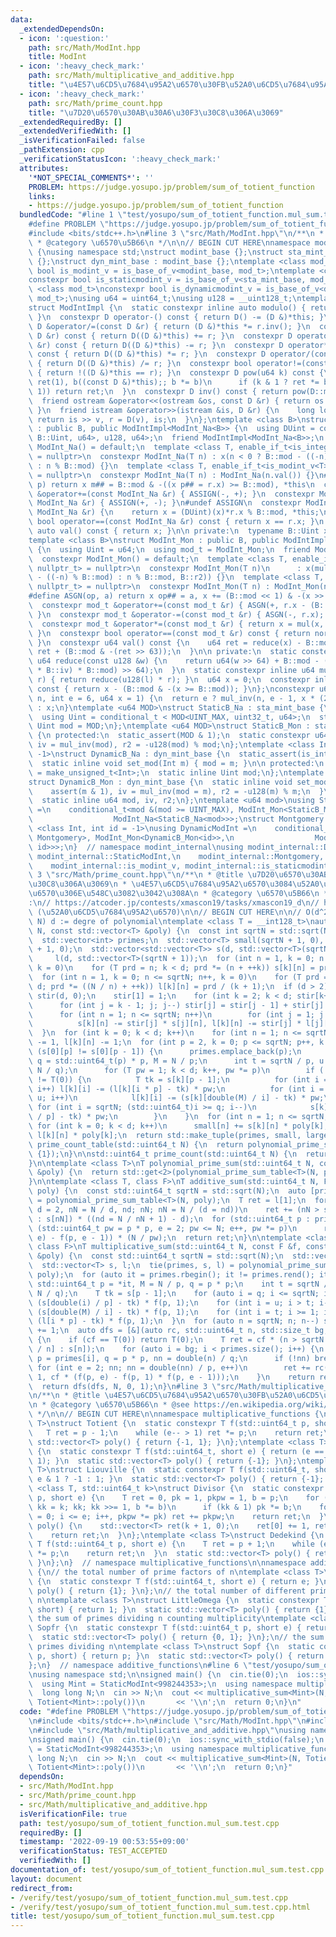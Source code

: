 ```yaml
---
data:
  _extendedDependsOn:
  - icon: ':question:'
    path: src/Math/ModInt.hpp
    title: ModInt
  - icon: ':heavy_check_mark:'
    path: src/Math/multiplicative_and_additive.hpp
    title: "\u4E57\u6CD5\u7684\u95A2\u6570\u30FB\u52A0\u6CD5\u7684\u95A2\u6570"
  - icon: ':heavy_check_mark:'
    path: src/Math/prime_count.hpp
    title: "\u7D20\u6570\u30AB\u30A6\u30F3\u30C8\u306A\u3069"
  _extendedRequiredBy: []
  _extendedVerifiedWith: []
  _isVerificationFailed: false
  _pathExtension: cpp
  _verificationStatusIcon: ':heavy_check_mark:'
  attributes:
    '*NOT_SPECIAL_COMMENTS*': ''
    PROBLEM: https://judge.yosupo.jp/problem/sum_of_totient_function
    links:
    - https://judge.yosupo.jp/problem/sum_of_totient_function
  bundledCode: "#line 1 \"test/yosupo/sum_of_totient_function.mul_sum.test.cpp\"\n\
    #define PROBLEM \"https://judge.yosupo.jp/problem/sum_of_totient_function\"\n\
    #include <bits/stdc++.h>\n#line 3 \"src/Math/ModInt.hpp\"\n/**\n * @title ModInt\n\
    \ * @category \u6570\u5B66\n */\n\n// BEGIN CUT HERE\nnamespace modint_internal\
    \ {\nusing namespace std;\nstruct modint_base {};\nstruct sta_mint_base : modint_base\
    \ {};\nstruct dyn_mint_base : modint_base {};\ntemplate <class mod_t>\nconstexpr\
    \ bool is_modint_v = is_base_of_v<modint_base, mod_t>;\ntemplate <class mod_t>\n\
    constexpr bool is_staticmodint_v = is_base_of_v<sta_mint_base, mod_t>;\ntemplate\
    \ <class mod_t>\nconstexpr bool is_dynamicmodint_v = is_base_of_v<dyn_mint_base,\
    \ mod_t>;\nusing u64 = uint64_t;\nusing u128 = __uint128_t;\ntemplate <class D>\n\
    struct ModIntImpl {\n  static constexpr inline auto modulo() { return D::mod;\
    \ }\n  constexpr D operator-() const { return D() -= (D &)*this; }\n  constexpr\
    \ D &operator/=(const D &r) { return (D &)*this *= r.inv(); }\n  constexpr D operator+(const\
    \ D &r) const { return D((D &)*this) += r; }\n  constexpr D operator-(const D\
    \ &r) const { return D((D &)*this) -= r; }\n  constexpr D operator*(const D &r)\
    \ const { return D((D &)*this) *= r; }\n  constexpr D operator/(const D &r) const\
    \ { return D((D &)*this) /= r; }\n  constexpr bool operator!=(const D &r) const\
    \ { return !((D &)*this == r); }\n  constexpr D pow(u64 k) const {\n    for (D\
    \ ret(1), b((const D &)*this);; b *= b)\n      if (k & 1 ? ret *= b : 0; !(k >>=\
    \ 1)) return ret;\n  }\n  constexpr D inv() const { return pow(D::mod - 2); }\n\
    \  friend ostream &operator<<(ostream &os, const D &r) { return os << r.val();\
    \ }\n  friend istream &operator>>(istream &is, D &r) {\n    long long v;\n   \
    \ return is >> v, r = D(v), is;\n  }\n};\ntemplate <class B>\nstruct ModInt_Na\
    \ : public B, public ModIntImpl<ModInt_Na<B>> {\n  using DUint = conditional_t<is_same_v<typename\
    \ B::Uint, u64>, u128, u64>;\n  friend ModIntImpl<ModInt_Na<B>>;\n  constexpr\
    \ ModInt_Na() = default;\n  template <class T, enable_if_t<is_integral_v<T>, nullptr_t>\
    \ = nullptr>\n  constexpr ModInt_Na(T n) : x(n < 0 ? B::mod - ((-n) % B::mod)\
    \ : n % B::mod) {}\n  template <class T, enable_if_t<is_modint_v<T>, nullptr_t>\
    \ = nullptr>\n  constexpr ModInt_Na(T n) : ModInt_Na(n.val()) {}\n#define ASSIGN(m,\
    \ p) return x m## = B::mod & -((x p## = r.x) >= B::mod), *this\n  constexpr ModInt_Na\
    \ &operator+=(const ModInt_Na &r) { ASSIGN(-, +); }\n  constexpr ModInt_Na &operator-=(const\
    \ ModInt_Na &r) { ASSIGN(+, -); }\n#undef ASSIGN\n  constexpr ModInt_Na &operator*=(const\
    \ ModInt_Na &r) {\n    return x = (DUint)(x)*r.x % B::mod, *this;\n  }\n  constexpr\
    \ bool operator==(const ModInt_Na &r) const { return x == r.x; }\n  constexpr\
    \ auto val() const { return x; }\n\n private:\n  typename B::Uint x = 0;\n};\n\
    template <class B>\nstruct ModInt_Mon : public B, public ModIntImpl<ModInt_Mon<B>>\
    \ {\n  using Uint = u64;\n  using mod_t = ModInt_Mon;\n  friend ModIntImpl<ModInt_Mon<B>>;\n\
    \  constexpr ModInt_Mon() = default;\n  template <class T, enable_if_t<is_integral_v<T>,\
    \ nullptr_t> = nullptr>\n  constexpr ModInt_Mon(T n)\n      : x(mul(n < 0 ? B::mod\
    \ - ((-n) % B::mod) : n % B::mod, B::r2)) {}\n  template <class T, enable_if_t<is_modint_v<T>,\
    \ nullptr_t> = nullptr>\n  constexpr ModInt_Mon(T n) : ModInt_Mon(n.val()) {}\n\
    #define ASGN(op, a) return x op## = a, x += (B::mod << 1) & -(x >> 63), *this\n\
    \  constexpr mod_t &operator+=(const mod_t &r) { ASGN(+, r.x - (B::mod << 1));\
    \ }\n  constexpr mod_t &operator-=(const mod_t &r) { ASGN(-, r.x); }\n#undef ASGN\n\
    \  constexpr mod_t &operator*=(const mod_t &r) { return x = mul(x, r.x), *this;\
    \ }\n  constexpr bool operator==(const mod_t &r) const { return norm() == r.norm();\
    \ }\n  constexpr u64 val() const {\n    u64 ret = reduce(x) - B::mod;\n    return\
    \ ret + (B::mod & -(ret >> 63));\n  }\n\n private:\n  static constexpr inline\
    \ u64 reduce(const u128 &w) {\n    return u64(w >> 64) + B::mod - ((u128(u64(w)\
    \ * B::iv) * B::mod) >> 64);\n  }\n  static constexpr inline u64 mul(u64 l, u64\
    \ r) { return reduce(u128(l) * r); }\n  u64 x = 0;\n  constexpr inline u64 norm()\
    \ const { return x - (B::mod & -(x >= B::mod)); }\n};\nconstexpr u64 mul_inv(u64\
    \ n, int e = 6, u64 x = 1) {\n  return e ? mul_inv(n, e - 1, x * (2 - x * n))\
    \ : x;\n}\ntemplate <u64 MOD>\nstruct StaticB_Na : sta_mint_base {\n protected:\n\
    \  using Uint = conditional_t < MOD<UINT_MAX, uint32_t, u64>;\n  static constexpr\
    \ Uint mod = MOD;\n};\ntemplate <u64 MOD>\nstruct StaticB_Mon : sta_mint_base\
    \ {\n protected:\n  static_assert(MOD & 1);\n  static constexpr u64 mod = MOD,\
    \ iv = mul_inv(mod), r2 = -u128(mod) % mod;\n};\ntemplate <class Int, int id =\
    \ -1>\nstruct DynamicB_Na : dyn_mint_base {\n  static_assert(is_integral_v<Int>);\n\
    \  static inline void set_mod(Int m) { mod = m; }\n\n protected:\n  using Uint\
    \ = make_unsigned_t<Int>;\n  static inline Uint mod;\n};\ntemplate <int id>\n\
    struct DynamicB_Mon : dyn_mint_base {\n  static inline void set_mod(u64 m) {\n\
    \    assert(m & 1), iv = mul_inv(mod = m), r2 = -u128(m) % m;\n  }\n\n protected:\n\
    \  static inline u64 mod, iv, r2;\n};\ntemplate <u64 mod>\nusing StaticModInt\
    \ =\n    conditional_t<mod &(mod >= UINT_MAX), ModInt_Mon<StaticB_Mon<mod>>,\n\
    \                  ModInt_Na<StaticB_Na<mod>>>;\nstruct Montgomery {};\ntemplate\
    \ <class Int, int id = -1>\nusing DynamicModInt =\n    conditional_t<is_same_v<Int,\
    \ Montgomery>, ModInt_Mon<DynamicB_Mon<id>>,\n                  ModInt_Na<DynamicB_Na<Int,\
    \ id>>>;\n}  // namespace modint_internal\nusing modint_internal::DynamicModInt,\
    \ modint_internal::StaticModInt,\n    modint_internal::Montgomery, modint_internal::is_dynamicmodint_v,\n\
    \    modint_internal::is_modint_v, modint_internal::is_staticmodint_v;\n#line\
    \ 3 \"src/Math/prime_count.hpp\"\n/**\n * @title \u7D20\u6570\u30AB\u30A6\u30F3\
    \u30C8\u306A\u3069\n * \u4E57\u6CD5\u7684\u95A2\u6570\u3084\u52A0\u6CD5\u7684\u95A2\
    \u6570\u306E\u548C\u3082\u3042\u308A\n * @category \u6570\u5B66\n */\n\n// verify\u7528\
    :\n// https://atcoder.jp/contests/xmascon19/tasks/xmascon19_d\n// https://atcoder.jp/contests/xmascon19/tasks/xmascon19_e\
    \ (\u52A0\u6CD5\u7684\u95A2\u6570)\n\n// BEGIN CUT HERE\n\n// O(d^2\u221AN+dN^(3/4)/log\
    \ N) d := degre of polynomial\ntemplate <class T = __int128_t>\nauto polynomial_prime_sum_table(std::uint64_t\
    \ N, const std::vector<T> &poly) {\n  const int sqrtN = std::sqrt(N), d = poly.size();\n\
    \  std::vector<int> primes;\n  std::vector<T> small(sqrtN + 1, 0), large(sqrtN\
    \ + 1, 0);\n  std::vector<std::vector<T>> s(d, std::vector<T>(sqrtN + 1)),\n \
    \     l(d, std::vector<T>(sqrtN + 1));\n  for (int n = 1, k = 0; n <= sqrtN; n++,\
    \ k = 0)\n    for (T prd = n; k < d; prd *= (n + ++k)) s[k][n] = prd / (k + 1);\n\
    \  for (int n = 1, k = 0; n <= sqrtN; n++, k = 0)\n    for (T prd = N / n; k <\
    \ d; prd *= ((N / n) + ++k)) l[k][n] = prd / (k + 1);\n  if (d > 2) {\n    std::vector<T>\
    \ stir(d, 0);\n    stir[1] = 1;\n    for (int k = 2; k < d; stir[k++] = 1) {\n\
    \      for (int j = k - 1; j; j--) stir[j] = stir[j - 1] + stir[j] * (k - 1);\n\
    \      for (int n = 1; n <= sqrtN; n++)\n        for (int j = 1; j < k; j++)\n\
    \          s[k][n] -= stir[j] * s[j][n], l[k][n] -= stir[j] * l[j][n];\n    }\n\
    \  }\n  for (int k = 0; k < d; k++)\n    for (int n = 1; n <= sqrtN; n++) s[k][n]\
    \ -= 1, l[k][n] -= 1;\n  for (int p = 2, k = 0; p <= sqrtN; p++, k = 0)\n    if\
    \ (s[0][p] != s[0][p - 1]) {\n      primes.emplace_back(p);\n      std::uint64_t\
    \ q = std::uint64_t(p) * p, M = N / p;\n      int t = sqrtN / p, u = std::min<std::uint64_t>(sqrtN,\
    \ N / q);\n      for (T pw = 1; k < d; k++, pw *= p)\n        if (!k || poly[k]\
    \ != T(0)) {\n          T tk = s[k][p - 1];\n          for (int i = 1; i <= t;\
    \ i++) l[k][i] -= (l[k][i * p] - tk) * pw;\n          for (int i = t + 1; i <=\
    \ u; i++)\n            l[k][i] -= (s[k][double(M) / i] - tk) * pw;\n         \
    \ for (int i = sqrtN; (std::uint64_t)i >= q; i--)\n            s[k][i] -= (s[k][double(i)\
    \ / p] - tk) * pw;\n        }\n    }\n  for (int n = 1; n <= sqrtN; n++)\n   \
    \ for (int k = 0; k < d; k++)\n      small[n] += s[k][n] * poly[k], large[n] +=\
    \ l[k][n] * poly[k];\n  return std::make_tuple(primes, small, large);\n}\n\nauto\
    \ prime_count_table(std::uint64_t N) {\n  return polynomial_prime_sum_table<std::uint64_t>(N,\
    \ {1});\n}\n\nstd::uint64_t prime_count(std::uint64_t N) {\n  return std::get<2>(prime_count_table(N))[1];\n\
    }\n\ntemplate <class T>\nT polynomial_prime_sum(std::uint64_t N, const std::vector<T>\
    \ &poly) {\n  return std::get<2>(polynomial_prime_sum_table<T>(N, poly))[1];\n\
    }\n\ntemplate <class T, class F>\nT additive_sum(std::uint64_t N, F f, std::vector<T>\
    \ poly) {\n  const std::uint64_t sqrtN = std::sqrt(N);\n  auto [primes, s, l]\
    \ = polynomial_prime_sum_table<T>(N, poly);\n  T ret = l[1];\n  for (std::uint64_t\
    \ d = 2, nN = N / d, nd; nN; nN = N / (d = nd))\n    ret += (nN > sqrtN ? l[d]\
    \ : s[nN]) * ((nd = N / nN + 1) - d);\n  for (std::uint64_t p : primes)\n    for\
    \ (std::uint64_t pw = p * p, e = 2; pw <= N; e++, pw *= p)\n      ret += (f(p,\
    \ e) - f(p, e - 1)) * (N / pw);\n  return ret;\n}\n\ntemplate <class T = __int128_t,\
    \ class F>\nT multiplicative_sum(std::uint64_t N, const F &f, const std::vector<T>\
    \ &poly) {\n  const std::uint64_t sqrtN = std::sqrt(N);\n  std::vector<int> primes;\n\
    \  std::vector<T> s, l;\n  tie(primes, s, l) = polynomial_prime_sum_table<T>(N,\
    \ poly);\n  for (auto it = primes.rbegin(); it != primes.rend(); it++) {\n   \
    \ std::uint64_t p = *it, M = N / p, q = p * p;\n    int t = sqrtN / p, u = std::min(sqrtN,\
    \ N / q);\n    T tk = s[p - 1];\n    for (auto i = q; i <= sqrtN; i++) s[i] +=\
    \ (s[double(i) / p] - tk) * f(p, 1);\n    for (int i = u; i > t; i--) l[i] +=\
    \ (s[double(M) / i] - tk) * f(p, 1);\n    for (int i = t; i >= 1; i--) l[i] +=\
    \ (l[i * p] - tk) * f(p, 1);\n  }\n  for (auto n = sqrtN; n; n--) s[n] += 1, l[n]\
    \ += 1;\n  auto dfs = [&](auto rc, std::uint64_t n, std::size_t bg, T cf) -> T\
    \ {\n    if (cf == T(0)) return T(0);\n    T ret = cf * (n > sqrtN ? l[double(N)\
    \ / n] : s[n]);\n    for (auto i = bg; i < primes.size(); i++) {\n      std::uint64_t\
    \ p = primes[i], q = p * p, nn = double(n) / q;\n      if (!nn) break;\n     \
    \ for (int e = 2; nn; nn = double(nn) / p, e++)\n        ret += rc(rc, nn, i +\
    \ 1, cf * (f(p, e) - f(p, 1) * f(p, e - 1)));\n    }\n    return ret;\n  };\n\
    \  return dfs(dfs, N, 0, 1);\n}\n#line 3 \"src/Math/multiplicative_and_additive.hpp\"\
    \n/**\n * @title \u4E57\u6CD5\u7684\u95A2\u6570\u30FB\u52A0\u6CD5\u7684\u95A2\u6570\
    \n * @category \u6570\u5B66\n * @see https://en.wikipedia.org/wiki/Arithmetic_function\n\
    \ */\n\n// BEGIN CUT HERE\n\nnamespace multiplicative_functions {\ntemplate <class\
    \ T>\nstruct Totient {\n  static constexpr T f(std::uint64_t p, short e) {\n \
    \   T ret = p - 1;\n    while (e-- > 1) ret *= p;\n    return ret;\n  }\n  static\
    \ std::vector<T> poly() { return {-1, 1}; }\n};\ntemplate <class T>\nstruct Moebius\
    \ {\n  static constexpr T f(std::uint64_t, short e) { return (e == 0) - (e ==\
    \ 1); }\n  static std::vector<T> poly() { return {-1}; }\n};\ntemplate <class\
    \ T>\nstruct Liouville {\n  static constexpr T f(std::uint64_t, short e) { return\
    \ e & 1 ? -1 : 1; }\n  static std::vector<T> poly() { return {-1}; }\n};\ntemplate\
    \ <class T, std::uint64_t k>\nstruct Divisor {\n  static constexpr T f(std::uint64_t\
    \ p, short e) {\n    T ret = 0, pk = 1, pkpw = 1, b = p;\n    for (std::uint64_t\
    \ kk = k; kk; kk >>= 1, b *= b)\n      if (kk & 1) pk *= b;\n    for (short i\
    \ = 0; i <= e; i++, pkpw *= pk) ret += pkpw;\n    return ret;\n  }\n  static std::vector<T>\
    \ poly() {\n    std::vector<T> ret(k + 1, 0);\n    ret[0] += 1, ret[k] += 1;\n\
    \    return ret;\n  }\n};\ntemplate <class T>\nstruct Dedekind {\n  static constexpr\
    \ T f(std::uint64_t p, short e) {\n    T ret = p + 1;\n    while (e-- > 1) ret\
    \ *= p;\n    return ret;\n  }\n  static std::vector<T> poly() { return {1, 1};\
    \ }\n};\n}  // namespace multiplicative_functions\n\nnamespace additive_functions\
    \ {\n// the total number of prime factors of n\ntemplate <class T>\nstruct BigOmega\
    \ {\n  static constexpr T f(std::uint64_t, short e) { return e; }\n  static std::vector<T>\
    \ poly() { return {1}; }\n};\n// the total number of different prime factors of\
    \ n\ntemplate <class T>\nstruct LittleOmega {\n  static constexpr T f(std::uint64_t,\
    \ short) { return 1; }\n  static std::vector<T> poly() { return {1}; }\n};\n//\
    \ the sum of primes dividing n counting multiplicity\ntemplate <class T>\nstruct\
    \ Sopfr {\n  static constexpr T f(std::uint64_t p, short e) { return p * e; }\n\
    \  static std::vector<T> poly() { return {0, 1}; }\n};\n// the sum of the distinct\
    \ primes dividing n\ntemplate <class T>\nstruct Sopf {\n  static constexpr T f(std::uint64_t\
    \ p, short) { return p; }\n  static std::vector<T> poly() { return {0, 1}; }\n\
    };\n}  // namespace additive_functions\n#line 6 \"test/yosupo/sum_of_totient_function.mul_sum.test.cpp\"\
    \nusing namespace std;\n\nsigned main() {\n  cin.tie(0);\n  ios::sync_with_stdio(false);\n\
    \  using Mint = StaticModInt<998244353>;\n  using namespace multiplicative_functions;\n\
    \  long long N;\n  cin >> N;\n  cout << multiplicative_sum<Mint>(N, Totient<Mint>::f,\
    \ Totient<Mint>::poly())\n       << '\\n';\n  return 0;\n}\n"
  code: "#define PROBLEM \"https://judge.yosupo.jp/problem/sum_of_totient_function\"\
    \n#include <bits/stdc++.h>\n#include \"src/Math/ModInt.hpp\"\n#include \"src/Math/prime_count.hpp\"\
    \n#include \"src/Math/multiplicative_and_additive.hpp\"\nusing namespace std;\n\
    \nsigned main() {\n  cin.tie(0);\n  ios::sync_with_stdio(false);\n  using Mint\
    \ = StaticModInt<998244353>;\n  using namespace multiplicative_functions;\n  long\
    \ long N;\n  cin >> N;\n  cout << multiplicative_sum<Mint>(N, Totient<Mint>::f,\
    \ Totient<Mint>::poly())\n       << '\\n';\n  return 0;\n}"
  dependsOn:
  - src/Math/ModInt.hpp
  - src/Math/prime_count.hpp
  - src/Math/multiplicative_and_additive.hpp
  isVerificationFile: true
  path: test/yosupo/sum_of_totient_function.mul_sum.test.cpp
  requiredBy: []
  timestamp: '2022-09-19 00:53:55+09:00'
  verificationStatus: TEST_ACCEPTED
  verifiedWith: []
documentation_of: test/yosupo/sum_of_totient_function.mul_sum.test.cpp
layout: document
redirect_from:
- /verify/test/yosupo/sum_of_totient_function.mul_sum.test.cpp
- /verify/test/yosupo/sum_of_totient_function.mul_sum.test.cpp.html
title: test/yosupo/sum_of_totient_function.mul_sum.test.cpp
---
```

